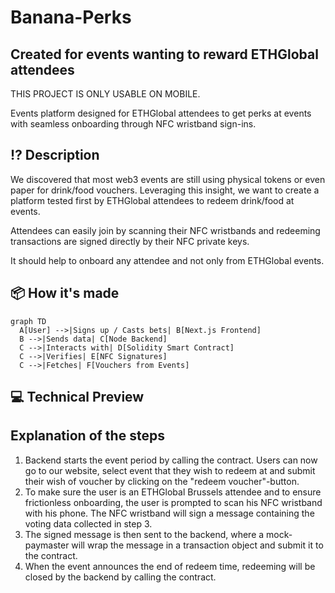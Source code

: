 # Banana-Perks
## Created for events wanting to reward ETHGlobal attendees

THIS PROJECT IS ONLY USABLE ON MOBILE.

Events platform designed for ETHGlobal attendees to get perks at events with seamless onboarding through NFC wristband sign-ins.

## ⁉️ Description
We discovered that most web3 events are still using physical tokens or even paper for drink/food vouchers. Leveraging this insight, we want to create a platform tested first by ETHGlobal attendees to redeem drink/food at events.

Attendees can easily join by scanning their NFC wristbands and redeeming transactions are signed directly by their NFC private keys.

It should help to onboard any attendee and not only from ETHGlobal events.

## 📦 How it's made
```mermaid
graph TD
  A[User] -->|Signs up / Casts bets| B[Next.js Frontend]
  B -->|Sends data| C[Node Backend]
  C -->|Interacts with| D[Solidity Smart Contract]
  C -->|Verifies| E[NFC Signatures]
  C -->|Fetches| F[Vouchers from Events]
```

## 💻 Technical Preview

## Explanation of the steps

1. Backend starts the event period by calling the contract. Users can now go to our website, select event that they wish to redeem at and submit their wish of voucher by clicking on the "redeem voucher"-button.
2. To make sure the user is an ETHGlobal Brussels attendee and to ensure frictionless onboarding, the user is prompted to scan his NFC wristband with his phone. The NFC wristband will sign a message containing the voting data collected in step 3.
3. The signed message is then sent to the backend, where a mock-paymaster will wrap the message in a transaction object and submit it to the contract.
4. When the event announces the end of redeem time, redeeming will be closed by the backend by calling the contract.
